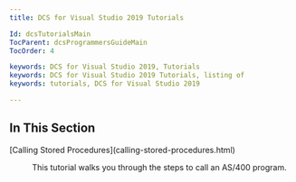 ```yaml
---
title: DCS for Visual Studio 2019 Tutorials

Id: dcsTutorialsMain
TocParent: dcsProgrammersGuideMain
TocOrder: 4

keywords: DCS for Visual Studio 2019, Tutorials
keywords: DCS for Visual Studio 2019 Tutorials, listing of
keywords: tutorials, DCS for Visual Studio 2019

---
```


## In This Section

<dl>
        <dt>
          [Calling Stored Procedures](calling-stored-procedures.html)
        </dt>
        <dd>

This tutorial walks you through the steps to call an AS/400 program. 
</dd>
</dl>

